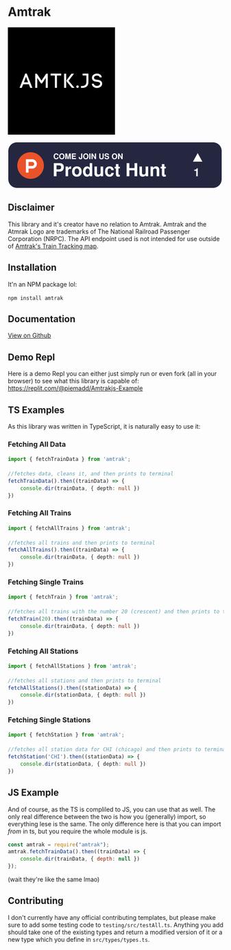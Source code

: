 # Amtrak

![Amtrak.js Logo](images/logo.png)

[![Amtrak.js - Unofficial Amtrak Library - The easiest way to track Amtrak Trains Programmatically! | Product Hunt](images/producthunt.svg)](https://www.producthunt.com/posts/amtrak-js-unofficial-amtrak-library?utm_source=badge-featured&utm_medium=badge&utm_souce=badge-amtrak-js-unofficial-amtrak-library)

## Disclaimer
This library and it's creator have no relation to Amtrak. Amtrak and the Atmrak Logo are trademarks of The National Railroad Passenger Corporation (NRPC). The API endpoint used is not intended for use outside of [Amtrak's Train Tracking map](https://www.amtrak.com/track-your-train.html). 

## Installation
It'n an NPM package lol:

`npm install amtrak`

## Documentation

[View on Github](https://github.com/pieromqwerty/amtrak/blob/master/docs.md)

## Demo Repl
Here is a demo Repl you can either just simply run or even fork (all in your browser) to see what this library is capable of: https://replit.com/@piemadd/Amtrakjs-Example

## TS Examples
As this library was written in TypeScript, it is naturally easy to use it:
### Fetching All Data
```ts
import { fetchTrainData } from 'amtrak';

//fetches data, cleans it, and then prints to terminal
fetchTrainData().then((trainData) => {
	console.dir(trainData, { depth: null })
})
```
### Fetching All Trains
```ts
import { fetchAllTrains } from 'amtrak';

//fetches all trains and then prints to terminal
fetchAllTrains().then((trainData) => {
	console.dir(trainData, { depth: null })
})
```
### Fetching Single Trains
```ts
import { fetchTrain } from 'amtrak';

//fetches all trains with the number 20 (crescent) and then prints to terminal
fetchTrain(20).then((trainData) => {
	console.dir(trainData, { depth: null })
})
```
### Fetching All Stations
```ts
import { fetchAllStations } from 'amtrak';

//fetches all stations and then prints to terminal
fetchAllStations().then((stationData) => {
	console.dir(stationData, { depth: null })
})
```
### Fetching Single Stations
```ts
import { fetchStation } from 'amtrak';

//fetches all station data for CHI (chicago) and then prints to terminal
fetchStation('CHI').then((stationData) => {
	console.dir(stationData, { depth: null })
})
```

## JS Example
And of course, as the TS is compliled to JS, you can use that as well. The only real difference between the two is how you (generally) import, so everything lese is the same. The only difference here is that you can import *from* in ts, but you require the whole module is js.
```js
const amtrak = require("amtrak");
amtrak.fetchTrainData().then((trainData) => {
    console.dir(trainData, { depth: null })
});
```

(wait they're like the same lmao)

## Contributing
I don't currently have any official contributing templates, but please make sure to add some testing code to `testing/src/testAll.ts`. Anything you add should take one of the existing types and return a modified version of it or a new type which you define in `src/types/types.ts`.